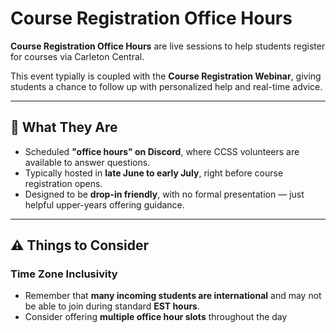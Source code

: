 # Course Registration Office Hours

**Course Registration Office Hours** are live sessions to help students register for courses via Carleton Central.

This event typially is coupled with the **Course Registration Webinar**, giving students a chance to follow up with personalized help and real-time advice.

---

## 🧩 What They Are

- Scheduled **"office hours" on Discord**, where CCSS volunteers are available to answer questions.
- Typically hosted in **late June to early July**, right before course registration opens.
- Designed to be **drop-in friendly**, with no formal presentation — just helpful upper-years offering guidance.

---

## ⚠️ Things to Consider

### Time Zone Inclusivity

- Remember that **many incoming students are international** and may not be able to join during standard **EST hours**.
- Consider offering **multiple office hour slots** throughout the day
